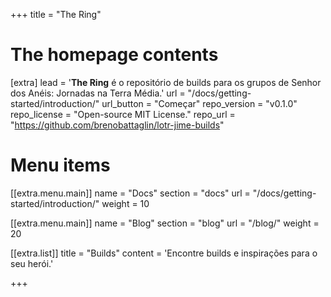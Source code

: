 +++
title = "The Ring"

# The homepage contents
[extra]
lead = '<b>The Ring</b> é o repositório de builds para os grupos de Senhor dos Anéis: Jornadas na Terra Média.'
url = "/docs/getting-started/introduction/"
url_button = "Começar"
repo_version = "v0.1.0"
repo_license = "Open-source MIT License."
repo_url = "https://github.com/brenobattaglin/lotr-jime-builds"

# Menu items
[[extra.menu.main]]
name = "Docs"
section = "docs"
url = "/docs/getting-started/introduction/"
weight = 10

[[extra.menu.main]]
name = "Blog"
section = "blog"
url = "/blog/"
weight = 20

[[extra.list]]
title = "Builds"
content = 'Encontre builds e inspirações para o seu herói.'

+++

